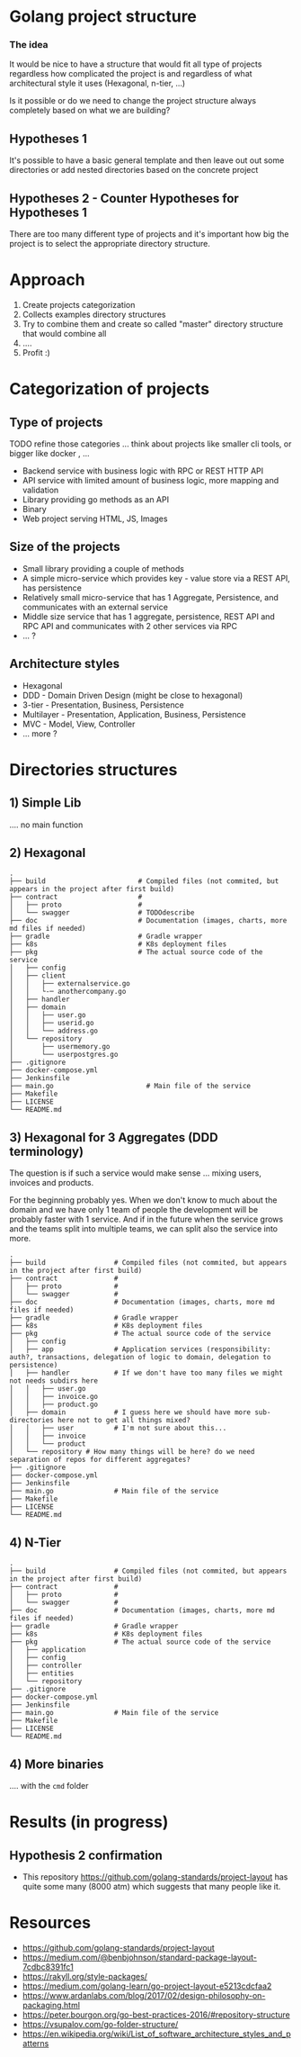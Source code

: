 # Golang project structure

### The idea
It would be nice to have a structure that would fit all type of projects regardless 
how complicated the project is and regardless of what architectural style it uses 
(Hexagonal, n-tier, ...)

Is it possible or do we need to change the project structure always completely based on what we are 
building?

## Hypotheses 1
It's possible to have a basic general template and then leave out
out some directories or add nested directories based on the concrete project

## Hypotheses 2 - Counter Hypotheses for Hypotheses 1
There are too many different type of projects and it's important how big the project is to select
the appropriate directory structure.

# Approach
1. Create projects categorization
1. Collects examples directory structures
1. Try to combine them and create so called "master" directory structure that would combine all
1. ....
1. Profit :)


# Categorization of projects
## Type of projects
TODO refine those categories ... think about projects like smaller cli tools, or bigger like docker , ...
- Backend service with business logic with RPC or REST HTTP API
- API service with limited amount of business logic, more mapping and validation
- Library providing go methods as an API 
- Binary
- Web project serving HTML, JS, Images

## Size of the projects
- Small library providing a couple of methods
- A simple micro-service which provides key - value store via a REST API, has persistence
- Relatively small micro-service that has 1 Aggregate, Persistence, and communicates with an external service
- Middle size service that has 1 aggregate, persistence, REST API and RPC API and communicates with 
2 other services via RPC
- ... ?

## Architecture styles
- Hexagonal
- DDD - Domain Driven Design (might be close to hexagonal)
- 3-tier - Presentation, Business, Persistence
- Multilayer - Presentation, Application, Business, Persistence
- MVC - Model, View, Controller
- ... more ?

# Directories structures

## 1) Simple Lib
.... no main function

## 2) Hexagonal
    .
    ├── build                       # Compiled files (not commited, but appears in the project after first build)
    ├── contract                    # 
    │   ├── proto                   # 
    │   └── swagger                 # TODOdescribe
    ├── doc                         # Documentation (images, charts, more md files if needed)
    ├── gradle                      # Gradle wrapper
    ├── k8s                         # K8s deployment files
    ├── pkg                         # The actual source code of the service
    │   ├── config  
    │   ├── client  
    │   │   ├── externalservice.go 
    │   │   └-─ anothercompany.go 
    │   ├── handler    
    │   ├── domain
    │   │   ├── user.go 
    │   │   ├── userid.go 
    │   │   └── address.go 
    │   └── repository
    │       ├── usermemory.go 
    │       └── userpostgres.go
    ├── .gitignore
    ├── docker-compose.yml
    ├── Jenkinsfile
    ├── main.go                       # Main file of the service
    ├── Makefile
    ├── LICENSE
    └── README.md

## 3) Hexagonal for 3 Aggregates (DDD terminology)
The question is if such a service would make sense ... mixing users, invoices and products. 

For the beginning probably yes. When we don't know to much about the domain and we have only 1 team of 
people the development will be probably faster with 1 service.
And if in the future when the service grows and the teams split into multiple teams, 
we can split also the service into more.

    .
    ├── build                 # Compiled files (not commited, but appears in the project after first build)
    ├── contract              # 
    │   ├── proto             # 
    │   └── swagger           # 
    ├── doc                   # Documentation (images, charts, more md files if needed)
    ├── gradle                # Gradle wrapper
    ├── k8s                   # K8s deployment files
    ├── pkg                   # The actual source code of the service
    │   ├── config   
    │   ├── app               # Application services (responsibility: auth?, transactions, delegation of logic to domain, delegation to persistence)
    │   ├── handler           # If we don't have too many files we might not needs subdirs here
    │   │   ├── user.go
    │   │   ├── invoice.go
    │   │   ├── product.go
    │   ├── domain            # I guess here we should have more sub-directories here not to get all things mixed?
    │   │   ├── user          # I'm not sure about this...
    │   │   ├── invoice 
    │   │   └── product 
    │   └── repository # How many things will be here? do we need separation of repos for different aggregates?
    ├── .gitignore
    ├── docker-compose.yml
    ├── Jenkinsfile
    ├── main.go               # Main file of the service
    ├── Makefile
    ├── LICENSE
    └── README.md
    
## 4) N-Tier
    .
    ├── build                 # Compiled files (not commited, but appears in the project after first build)
    ├── contract              # 
    │   ├── proto             # 
    │   └── swagger           # 
    ├── doc                   # Documentation (images, charts, more md files if needed)
    ├── gradle                # Gradle wrapper
    ├── k8s                   # K8s deployment files
    ├── pkg                   # The actual source code of the service
    │   ├── application   
    │   ├── config   
    │   ├── controller    
    │   ├── entities   
    │   └── repository
    ├── .gitignore
    ├── docker-compose.yml
    ├── Jenkinsfile
    ├── main.go               # Main file of the service
    ├── Makefile
    ├── LICENSE
    └── README.md


    
    
## 4) More binaries
.... with the `cmd` folder


# Results (in progress)

## Hypothesis 2 confirmation
- This repository https://github.com/golang-standards/project-layout has quite some many (8000 atm) which 
suggests that many people like it.


# Resources
- https://github.com/golang-standards/project-layout
- https://medium.com/@benbjohnson/standard-package-layout-7cdbc8391fc1
- https://rakyll.org/style-packages/
- https://medium.com/golang-learn/go-project-layout-e5213cdcfaa2
- https://www.ardanlabs.com/blog/2017/02/design-philosophy-on-packaging.html
- https://peter.bourgon.org/go-best-practices-2016/#repository-structure
- https://vsupalov.com/go-folder-structure/
- https://en.wikipedia.org/wiki/List_of_software_architecture_styles_and_patterns